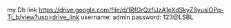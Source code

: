 my Db link https://drive.google.com/file/d/1RfGrQzflJzA1eXdSkyZ8yuslOPq-Ti_b/view?usp=drive_link
username: admin
password: 123@LSBL
